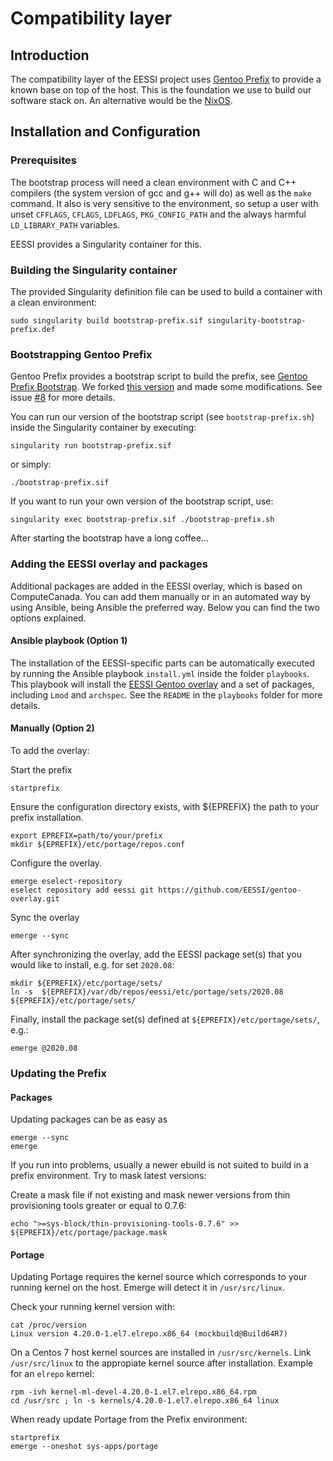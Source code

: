 # Compatibility layer

## Introduction

The compatibility layer of the EESSI project uses [Gentoo Prefix](https://wiki.gentoo.org/wiki/Project:Prefix)
to provide a known base on top of the host. This is the foundation we use to build our software stack on.
An alternative would be the [NixOS](https://nixos.org/).

## Installation and Configuration

### Prerequisites

The bootstrap process will need a clean environment with C and C++ compilers (the system version of gcc and g++ will do) as well as the `make` command. It also is very sensitive to 
the environment, so setup a user with unset `CFFLAGS`, `CFLAGS`, `LDFLAGS`, `PKG_CONFIG_PATH` and the always harmful `LD_LIBRARY_PATH` variables.

EESSI provides a Singularity container for this.

### Building the Singularity container
The provided Singularity definition file can be used to build a container with a clean environment:
```
sudo singularity build bootstrap-prefix.sif singularity-bootstrap-prefix.def
```

### Bootstrapping Gentoo Prefix
Gentoo Prefix provides a bootstrap script to build the prefix, see [Gentoo Prefix Bootstrap](https://wiki.gentoo.org/wiki/Project:Prefix/Bootstrap).
We forked [this version](https://gitweb.gentoo.org/repo/proj/prefix.git/tree/scripts/bootstrap-prefix.sh?id=e77fd01734f21ec2e9c985c28ba4eb30c1b2bc9d)
and made some modifications. See issue [#8](https://github.com/EESSI/compatibility-layer/issues/8) for more details. 

You can run our version of the bootstrap script (see `bootstrap-prefix.sh`) inside the Singularity container by executing:
```
singularity run bootstrap-prefix.sif
```
or simply:
```
./bootstrap-prefix.sif
```

If you want to run your own version of the bootstrap script, use:
```
singularity exec bootstrap-prefix.sif ./bootstrap-prefix.sh
```

After starting the bootstrap have a long coffee...

### Adding the EESSI overlay and packages
Additional packages are added in the EESSI overlay, which is based on ComputeCanada.
You can add them manually or in an automated way by using Ansible, being Ansible the preferred way. Below you can find the two options explained.

#### Ansible playbook (Option 1)
The installation of the EESSI-specific parts can be automatically executed by running the Ansible playbook `install.yml` inside the folder `playbooks`. 
This playbook will install the [EESSI Gentoo overlay](https://github.com/EESSI/gentoo-overlay) and a set of packages, including `Lmod` and `archspec`. See the `README` in the `playbooks` folder for more details.

#### Manually (Option 2)
To add the overlay: 

Start the prefix
```
startprefix
```
Ensure the configuration directory exists, with ${EPREFIX} the path to your prefix installation.
```
export EPREFIX=path/to/your/prefix
mkdir ${EPREFIX}/etc/portage/repos.conf
```
Configure the overlay. 
```
emerge eselect-repository
eselect repository add eessi git https://github.com/EESSI/gentoo-overlay.git
```
Sync the overlay
```
emerge --sync
```

After synchronizing the overlay, add the EESSI package set(s) that you would like to install, e.g. for set `2020.08`:
```
mkdir ${EPREFIX}/etc/portage/sets/
ln -s  ${EPREFIX}/var/db/repos/eessi/etc/portage/sets/2020.08 ${EPREFIX}/etc/portage/sets/
```

Finally, install the package set(s) defined at `${EPREFIX}/etc/portage/sets/`, e.g.:
```
emerge @2020.08
```

### Updating the Prefix
#### Packages
Updating packages can be as easy as
```
emerge --sync
emerge
```
If you run into problems, usually a newer ebuild is not suited to build in a prefix environment.
Try to mask latest versions:

Create a mask file if not existing and mask newer versions from thin provisioning tools greater or equal to 0.7.6:
```
echo ">=sys-block/thin-provisioning-tools-0.7.6" >> ${EPREFIX}/etc/portage/package.mask
```

#### Portage
Updating Portage requires the kernel source which corresponds to your running kernel on the host. Emerge will detect it in `/usr/src/linux`.

Check your running kernel version with:
```
cat /proc/version
Linux version 4.20.0-1.el7.elrepo.x86_64 (mockbuild@Build64R7) 
```

On a Centos 7 host kernel sources are installed in `/usr/src/kernels`. Link `/usr/src/linux` to the appropiate kernel source after installation. Example for an `elrepo` kernel:
```
rpm -ivh kernel-ml-devel-4.20.0-1.el7.elrepo.x86_64.rpm
cd /usr/src ; ln -s kernels/4.20.0-1.el7.elrepo.x86_64 linux
```

 When ready update Portage from the Prefix environment:
```
startprefix
emerge --oneshot sys-apps/portage
```
